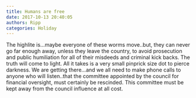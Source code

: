 ```yaml
---
title: Humans are free
date: 2017-10-13 20:40:05
authors: Ripp
categories: Holiday
---
```


 The highlite is...maybe everyone  of these worms move..but, they can never go far enough away, unless they leave the country, to avoid prosecution and public humiliation for all of their misdeeds and criminal kick backs. The truth will come to light. All it takes is a very small pinprick size dot to pierce darkness. We are getting there...and we all need to make phone calls to anyone who will listen..that the committee appointed by the council for financial oversight, must certainly be rescinded. This committee must be kept away from the council influence at all cost.